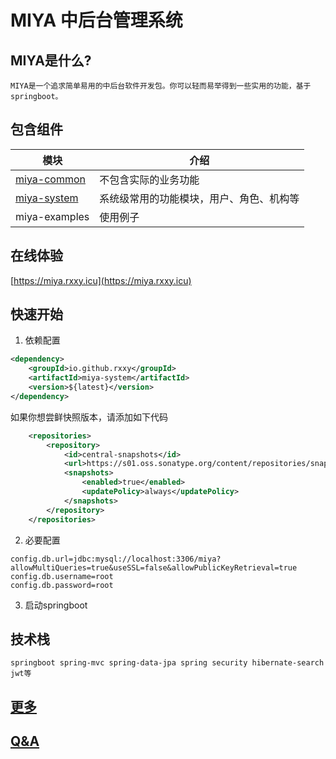# MIYA 中后台管理系统

## MIYA是什么?
    MIYA是一个追求简单易用的中后台软件开发包。你可以轻而易举得到一些实用的功能，基于springboot。

## 包含组件

|   模块   |   介绍   |
| ---- | ---- |
|  [miya-common](./miya-common/README.md)    |  不包含实际的业务功能    |
|  [miya-system](./miya-system/README.md)    |  系统级常用的功能模块，用户、角色、机构等    |
|  miya-examples    | 使用例子     |

## 在线体验
[https://miya.rxxy.icu](https://miya.rxxy.icu)

## 快速开始
1. 依赖配置
```xml
<dependency>
    <groupId>io.github.rxxy</groupId>
    <artifactId>miya-system</artifactId>
    <version>${latest}</version>
</dependency>
```
如果你想尝鲜快照版本，请添加如下代码
```xml
    <repositories>
        <repository>
            <id>central-snapshots</id>
            <url>https://s01.oss.sonatype.org/content/repositories/snapshots/</url>
            <snapshots>
                <enabled>true</enabled>
                <updatePolicy>always</updatePolicy>
            </snapshots>
        </repository>
    </repositories>
```

2. 必要配置
```shell
config.db.url=jdbc:mysql://localhost:3306/miya?allowMultiQueries=true&useSSL=false&allowPublicKeyRetrieval=true
config.db.username=root
config.db.password=root
```
3. 启动springboot

## 技术栈
    springboot spring-mvc spring-data-jpa spring security hibernate-search jwt等

## [更多]()

## [Q&A]()


